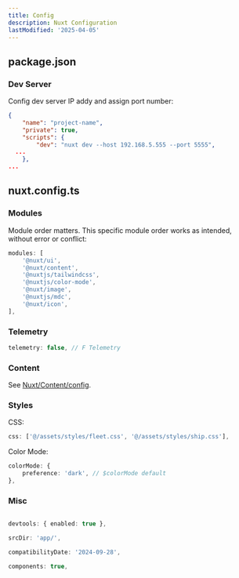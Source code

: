 ```yaml
---
title: Config
description: Nuxt Configuration
lastModified: '2025-04-05'
---
```


## package.json

### Dev Server

Config dev server IP addy and assign port number:

```json
{
    "name": "project-name",
    "private": true,
    "scripts": {
        "dev": "nuxt dev --host 192.168.5.555 --port 5555",
  ...
    },
...
```

## nuxt.config.ts

### Modules

Module order matters.  This specific module order works as intended, without error or conflict:

```ts
modules: [
    '@nuxt/ui',
    '@nuxt/content',
    '@nuxtjs/tailwindcss',
    '@nuxtjs/color-mode',
    '@nuxt/image',
    '@nuxtjs/mdc',
    '@nuxt/icon',
],
```

### Telemetry

```js
telemetry: false, // F Telemetry
```

### Content

See [Nuxt/Content/config](./modules/content/config).

### Styles

CSS:

```ts
css: ['@/assets/styles/fleet.css', '@/assets/styles/ship.css'],
```

Color Mode:

```ts
colorMode: {
    preference: 'dark', // $colorMode default
},
```

### Misc

```ts

devtools: { enabled: true },

srcDir: 'app/',

compatibilityDate: '2024-09-28',

components: true,


```
